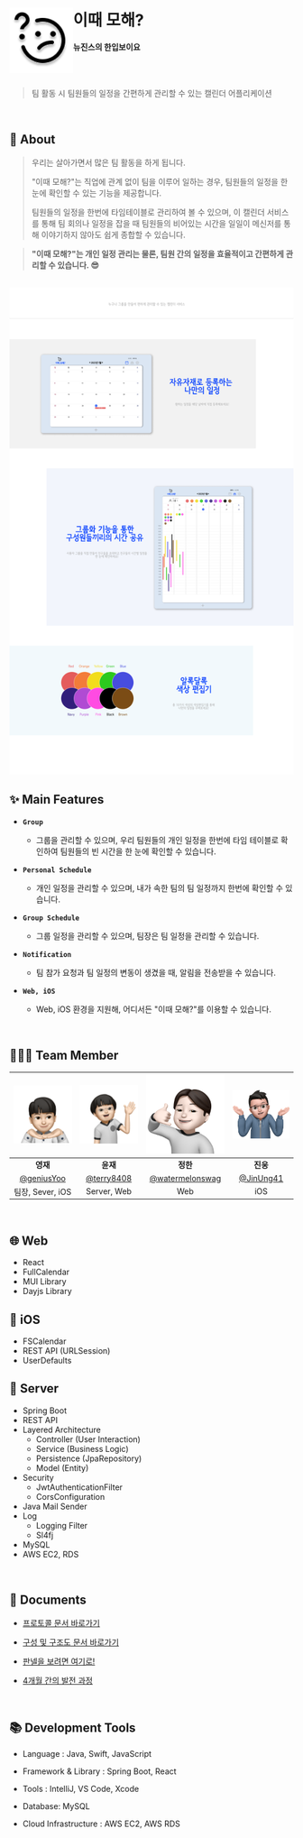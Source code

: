 # 이때 모해?<img src="https://github.com/HanIpBoy/Documents/blob/master/main.png" align=left>

**뉴진스의 한입보이요**

<br />
<br />


> 팀 활동 시 팀원들의 일정을 간편하게 관리할 수 있는 캘린더 어플리케이션 

<br />


## 💭 About

> 우리는 살아가면서 많은 팀 활동을 하게 됩니다. 
> 
> "이때 모해?"는 직업에 관계 없이 팀을 이루어 일하는 경우, 팀원들의 일정을 한눈에 확인할 수 있는 기능을 제공합니다.  
>
> 팀원들의 일정을 한번에 타임테이블로 관리하여 볼 수 있으며, 이 캘린더 서비스를 통해 팀 회의나 일정을 잡을 때 팀원들의 비어있는 시간을 일일이 메신저를 통해 이야기하지 않아도 쉽게 종합할 수 있습니다. 

> 
> **"이때 모해?"는 개인 일정 관리는 물론, 팀원 간의 일정을 효율적이고 간편하게 관리할 수 있습니다. 😎**

<br />

<img src="https://github.com/HanIpBoy/Documents/blob/master/startPage.png">

<br />

## ✨ Main Features

- **`Group`** 
    - 그룹을 관리할 수 있으며, 우리 팀원들의 개인 일정을 한번에 타임 테이블로 확인하여 팀원들의 빈 시간을 한 눈에 확인할 수 있습니다. 

- **`Personal Schedule`** 
    - 개인 일정을 관리할 수 있으며, 내가 속한 팀의 팀 일정까지 한번에 확인할 수 있습니다.
- **`Group Schedule`** 
    - 그룹 일정을 관리할 수 있으며, 팀장은 팀 일정을 관리할 수 있습니다.
- **`Notification`**
    - 팀 참가 요청과 팀 일정의 변동이 생겼을 때, 알림을 전송받을 수 있습니다.
- **`Web, iOS`** 
    - Web, iOS 환경을 지원해, 어디서든 "이때 모해?"를 이용할 수 있습니다.

<br />

## 🧑🏻‍💻 Team Member

|<img src="https://github.com/HanIpBoy/Documents/blob/master/%EC%9D%B4%EB%AA%A8%EC%A7%80/%EC%9C%A0%EC%98%81%EC%9E%AC%20%EC%9D%B4%EB%AA%A8%EC%A7%80.png" width=200>|<img src="https://github.com/HanIpBoy/Documents/blob/master/%EC%9D%B4%EB%AA%A8%EC%A7%80/%EC%9D%B4%EC%9C%A4%EC%9E%AC%20%EC%9D%B4%EB%AA%A8%EC%A7%80.png" width=200>|<img src="https://github.com/HanIpBoy/Documents/blob/master/%EC%9D%B4%EB%AA%A8%EC%A7%80/%EA%B9%80%EC%A0%95%ED%95%9C%20%EC%9D%B4%EB%AA%A8%EC%A7%80.png" width=200>|<img src="https://github.com/HanIpBoy/Documents/blob/master/%EC%9D%B4%EB%AA%A8%EC%A7%80/%EA%B9%80%EC%A7%84%EC%9B%85%20%EC%9D%B4%EB%AA%A8%EC%A7%80.png" width=200>|
|:--:|:--:|:--:|:--:|
|**영재**|**윤재**|**정한**|**진웅**|
|[@geniusYoo](https://github.com/geniusYoo)|[@terry8408](https://github.com/terry8408)|[@watermelonswag](https://github.com/watermelonswag)|[@JinUng41](https://github.com/JinUng41)|
|팀장, Sever, iOS|Server, Web|Web|iOS|

<br>

## 🌐 Web
- React
- FullCalendar
- MUI Library
- Dayjs Library

## 🍎 iOS
- FSCalendar
- REST API (URLSession)
- UserDefaults

## 🍃 Server
- Spring Boot
- REST API
- Layered Architecture
    - Controller (User Interaction)
    - Service (Business Logic)
    - Persistence (JpaRepository)
    - Model (Entity)
- Security
    - JwtAuthenticationFilter
    - CorsConfiguration
- Java Mail Sender
- Log
    - Logging Filter
    - Sl4fj
- MySQL
- AWS EC2, RDS
   

<br>

## 📑 Documents
- [프로토콜 문서 바로가기](https://github.com/HanIpBoy/Documents/blob/master/Protocol.md)

- [구성 및 구조도 문서 바로가기](https://github.com/HanIpBoy/Documents/blob/master/Structure.pdf)
- [판넬을 보려면 여기로!](https://github.com/HanIpBoy/Documents/blob/master/%EC%A0%84%EC%8B%9C%EC%9E%90%EB%A3%8C/%EB%89%B4%EC%A7%84%EC%8A%A4%EC%9D%98%ED%95%9C%EC%9E%85%EB%B3%B4%EC%9D%B4%EC%9A%94_%ED%8C%90%EB%84%AC.pdf)
- [4개월 간의 발전 과정](https://github.com/HanIpBoy/Documents/tree/master/%EB%B0%9C%ED%91%9C%EC%9E%90%EB%A3%8C)




<br />

## 📚 Development Tools

- Language : Java, Swift, JavaScript

- Framework & Library : Spring Boot, React
- Tools : IntelliJ, VS Code, Xcode
- Database: MySQL
- Cloud Infrastructure : AWS EC2, AWS RDS

<br />

